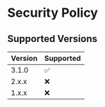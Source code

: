 # Security Policy

## Supported Versions

| Version | Supported          |
| ------- | ------------------ |
| 3.1.0   | :white_check_mark: |
| 2.x.x   | :x:                |
| 1.x.x   | :x:                |

